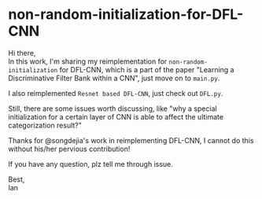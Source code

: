 # non-random-initialization-for-DFL-CNN
Hi there,  
In this work, I'm sharing my reimplementation for `non-random-initialization` for DFL-CNN, which is a part of the paper "Learning a Discriminative Filter Bank within a CNN", just move on to `main.py`.
  
I also reimplemented `Resnet based DFL-CNN`, just check out `DFL.py`.  
  
Still, there are some issues worth discussing, like "why a special initialization for a certain layer of CNN is able to affect the ultimate categorization result?"

Thanks for @songdejia's work in reimplementing DFL-CNN, I cannot do this without his/her pervious contribution!  
  
If you have any question, plz tell me through issue.  
  
Best,  
Ian
